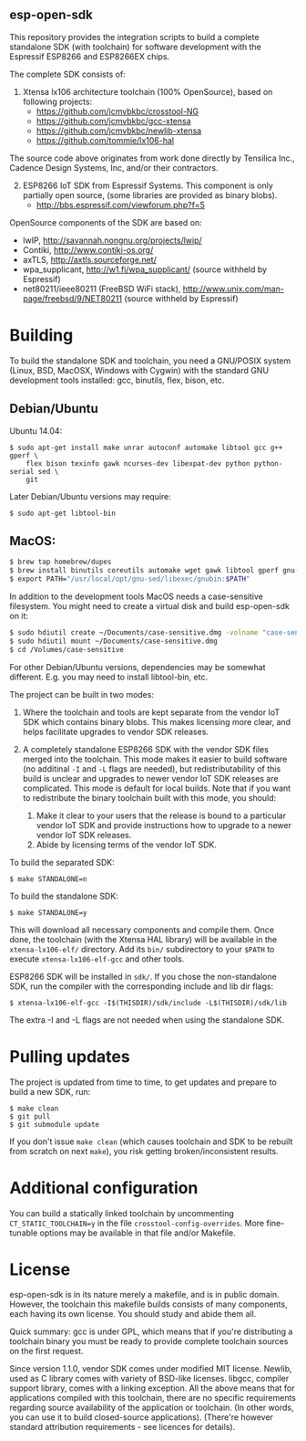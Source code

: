 esp-open-sdk
------------

This repository provides the integration scripts to build a complete
standalone SDK (with toolchain) for software development with the
Espressif ESP8266 and ESP8266EX chips.

The complete SDK consists of:

1. Xtensa lx106 architecture toolchain (100% OpenSource), based on
   following projects:
    * https://github.com/jcmvbkbc/crosstool-NG
    * https://github.com/jcmvbkbc/gcc-xtensa
    * https://github.com/jcmvbkbc/newlib-xtensa
    * https://github.com/tommie/lx106-hal

The source code above originates from work done directly by Tensilica Inc.,
Cadence Design Systems, Inc, and/or their contractors.

2. ESP8266 IoT SDK from Espressif Systems. This component is only
   partially open source, (some libraries are provided as binary blobs).
    * http://bbs.espressif.com/viewforum.php?f=5

OpenSource components of the SDK are based on:
* lwIP, http://savannah.nongnu.org/projects/lwip/
* Contiki, http://www.contiki-os.org/
* axTLS, http://axtls.sourceforge.net/
* wpa_supplicant, http://w1.fi/wpa_supplicant/ (source withheld by Espressif)
* net80211/ieee80211 (FreeBSD WiFi stack),
  http://www.unix.com/man-page/freebsd/9/NET80211
  (source withheld by Espressif)

Building
========

To build the standalone SDK and toolchain, you need a GNU/POSIX system
(Linux, BSD, MacOSX, Windows with Cygwin) with the standard GNU development
tools installed: gcc, binutils, flex, bison, etc.

## Debian/Ubuntu

Ubuntu 14.04:
```
$ sudo apt-get install make unrar autoconf automake libtool gcc g++ gperf \
    flex bison texinfo gawk ncurses-dev libexpat-dev python python-serial sed \
    git
```

Later Debian/Ubuntu versions may require:
```
$ sudo apt-get libtool-bin
```

## MacOS:
```bash
$ brew tap homebrew/dupes
$ brew install binutils coreutils automake wget gawk libtool gperf gnu-sed --with-default-names grep
$ export PATH="/usr/local/opt/gnu-sed/libexec/gnubin:$PATH"
```

In addition to the development tools MacOS needs a case-sensitive filesystem.
You might need to create a virtual disk and build esp-open-sdk on it:
```bash
$ sudo hdiutil create ~/Documents/case-sensitive.dmg -volname "case-sensitive" -size 10g -fs "Case-sensitive HFS+"
$ sudo hdiutil mount ~/Documents/case-sensitive.dmg
$ cd /Volumes/case-sensitive
```

For other Debian/Ubuntu versions, dependencies may be somewhat different.
E.g. you may need to install libtool-bin, etc.

The project can be built in two modes:

1. Where the toolchain and tools are kept separate from the vendor IoT SDK
   which contains binary blobs. This makes licensing more clear, and helps
   facilitate upgrades to vendor SDK releases.

2. A completely standalone ESP8266 SDK with the vendor SDK files merged
   into the toolchain. This mode makes it easier to build software (no
   additinal `-I` and `-L` flags are needed), but redistributability of
   this build is unclear and upgrades to newer vendor IoT SDK releases are
   complicated. This mode is default for local builds. Note that if you
   want to redistribute the binary toolchain built with this mode, you
   should:

    1. Make it clear to your users that the release is bound to a
       particular vendor IoT SDK and provide instructions how to upgrade
       to a newer vendor IoT SDK releases.
    2. Abide by licensing terms of the vendor IoT SDK.

To build the separated SDK:

```
$ make STANDALONE=n
```

To build the standalone SDK:

```
$ make STANDALONE=y
```

This will download all necessary components and compile them. Once done,
the toolchain (with the Xtensa HAL library) will be available in the
`xtensa-lx106-elf/` directory. Add its `bin/` subdirectory to your
`$PATH` to execute `xtensa-lx106-elf-gcc` and other tools.

ESP8266 SDK will be installed in `sdk/`. If you chose the non-standalone
SDK, run the compiler with the corresponding include and lib dir flags:

```
$ xtensa-lx106-elf-gcc -I$(THISDIR)/sdk/include -L$(THISDIR)/sdk/lib
```

The extra -I and -L flags are not needed when using the standalone SDK.

Pulling updates
===============
The project is updated from time to time, to get updates and prepare to
build a new SDK, run:

```
$ make clean
$ git pull
$ git submodule update
```

If you don't issue `make clean` (which causes toolchain and SDK to be
rebuilt from scratch on next `make`), you risk getting broken/inconsistent
results.

Additional configuration
========================

You can build a statically linked toolchain by uncommenting
`CT_STATIC_TOOLCHAIN=y` in the file `crosstool-config-overrides`. More
fine-tunable options may be available in that file and/or Makefile.

License
=======

esp-open-sdk is in its nature merely a makefile, and is in public domain.
However, the toolchain this makefile builds consists of many components,
each having its own license. You should study and abide them all.

Quick summary: gcc is under GPL, which means that if you're distributing
a toolchain binary you must be ready to provide complete toolchain sources
on the first request.

Since version 1.1.0, vendor SDK comes under modified MIT license. Newlib,
used as C library comes with variety of BSD-like licenses. libgcc, compiler
support library, comes with a linking exception. All the above means that
for applications compiled with this toolchain, there are no specific
requirements regarding source availability of the application or toolchain.
(In other words, you can use it to build closed-source applications).
(There're however standard attribution requirements - see licences for
details).
